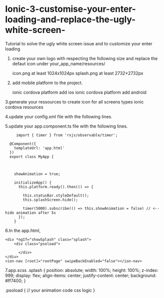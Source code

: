 # Ionic-3-customise-your-enter-loading-and-replace-the-ugly-white-screen-
Tutorial  to solve the ugly white screen issue and to customize your enter loading 


1. create your own logo with respecting the following size and replace the defaut icon under your_app_name/resources/

    icon.png  at least 1024x1024px
    splash.png  at least 2732×2732px
    
2. add mobile platform  to the project.

      ionic cordova platform add ios
      ionic cordova platform add android
      
3.generate your ressources to create icon for all screens types 
      ionic cordova resources
      
      
4.update your config.xml file with the following lines.
   <preference name="AutoHideSplashScreen" value="false" />
    <preference name="FadeSplashScreen" value="true" />
    <preference name="ShowSplashScreen" value="true" />

5.update your  app.component.ts file with the following lines.


         import { timer } from 'rxjs/observable/timer';

      @Component({
        templateUrl: 'app.html'
      })
      export class MyApp {



        showAnimation = true; 

        initializeApp() {
          this.platform.ready().then(() => {

            this.statusBar.styleDefault();
            this.splashScreen.hide();  

            timer(5000).subscribe(() => this.showAnimation = false) // <-- hide animation after 5s
          });
        }

  
6.In the app.html,

    <div *ngIf="showSplash" class="splash">
        <div class="psoload">

          </div>
    </div>
    <ion-nav [root]="rootPage" swipeBackEnabled="false"></ion-nav>


7.app.scss
.splash {
    position: absolute;
    width: 100%;
    height: 100%;
    z-index: 999;
    display: flex;
    align-items: center;
    justify-content: center;
    background: #ff7400;
}

.psoload {
  // your animation code css logic
}


